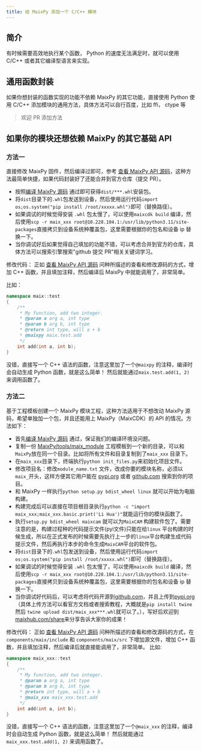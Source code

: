 ```yaml
---
title: 给 MaixPy 添加一个 C/C++ 模块
---
```


## 简介

有时候需要高效地执行某个函数， Python 的速度无法满足时，就可以使用 C/C++ 或者其它编译型语言来实现。


## 通用函数封装

如果你想封装的函数实现的功能不依赖 MaixPy 的其它功能，直接使用 Python 使用 C/C++ 添加模块的通用方法，具体方法可以自行百度，比如 ffi， ctype 等
> 欢迎 PR 添加方法

## 如果你的模块还想依赖 MaixPy 的其它基础 API

### 方法一

直接修改 MaixPy 固件，然后编译过即可，参考 [查看 MaixPy API 源码](../basic/view_src_code.md)，这种方法最简单快捷，如果代码封装好了还能合并到官方仓库（提交 PR）。

* 按照[编译 MaixPy 源码](./build.md) 通过即可获得`dist/***.whl`安装包。
* 将`dist`目录下的`.whl`包发送到设备，然后使用运行代码`import os;os.system("pip install /root/xxxxx.whl")`即可（替换路径）。
* 如果调试的时候觉得安装 `.whl` 包太慢了，可以使用`maixcdk build` 编译，然后使用`scp -r maix_xxx root@10.228.104.1:/usr/lib/python3.11/site-packages`直接拷贝到设备系统种覆盖包，这里需要根据你的包名和设备 ip 替换一下。
* 当你调试好后如果觉得自己填加的功能不错，可以考虑合并到官方的仓库，具体方法可以搜索引擎搜索"github 提交 PR"相关关键词学习。

修改代码：
正如 [查看 MaixPy API 源码](../basic/view_src_code.md) 问种所描述的查看和修改源码的方式，增加 C++ 函数，并且填加注释，然后编译后 MaixPy 中就能调用了，非常简单。

比如：
```cpp
namespace maix::test
{
    /**
     * My function, add two integer.
     * @param a arg a, int type
     * @param b arg b, int type
     * @return int type, will a + b
     * @maixpy maix.test.add
     */
    int add(int a, int b);
}
```

没错，直接写一个 C++ 语法的函数，注意这里加了一个`@maixpy` 的注释，编译时会自动生成 Python 函数，就是这么简单！
然后就能通过`maix.test.add(1, 2)` 来调用函数了。

### 方法二

基于工程模板创建一个 MaixPy 模块工程，这种方法适用于不想改动 MaixPy 源码，希望单独加一个包，并且还能用上 MaixPy（MaixCDK）的 API 的情况。方法如下：

* 首先[编译 MaixPy 源码](./build.md) 通过，保证我们的编译环境没问题。
* 复制一份 [MaixPy/tools/maix_module](https://github.com/sipeed/MaixPy/tree/main/tools/maix_module) 工程模板到一个新的目录，可以和`MaixPy`放在同一个目录。比如将所有文件和目录复制到了`maix_xxx` 目录下。
* 在`maix_xxx`目录下，终端执行`python init_files.py`来初始化项目文件。
* 修改项目名：修改`module_name.txt` 文件，改成你要的模块名称，必须以`maix_`开头，这样方便其它用户能在 [pypi.org](https://pypi.org) 或者 [github.com](https://github.com) 搜索到你的项目。
* 和 MaixPy 一样执行`python setup.py bdist_wheel linux` 就可以开始为电脑构建。
* 构建完成后可以直接在项目根目录执行`python -c "import maix_xxx;maix_xxx.basic.print('Li Hua')"`就能运行你的模块函数了。
* 执行`setup.py bdist_wheel maixcam` 就可以为`MaixCAM` 构建软件包了。需要注意的是，构建过程种的代码提示文件(pyi文件)只能在给`linux` 平台构建的时候生成，所以在正式发布的时候需要先执行上一步的`linux`平台构建生成代码提示文件，然后再执行本步的命令生成`MaixCAM`平台的软件包。
* 将`dist`目录下的`.whl`包发送到设备，然后使用运行代码`import os;os.system("pip install /root/xxxxx.whl")`即可（替换路径）。
* 如果调试的时候觉得安装 `.whl` 包太慢了，可以使用`maixcdk build` 编译，然后使用`scp -r maix_xxx root@10.228.104.1:/usr/lib/python3.11/site-packages`直接拷贝到设备系统种覆盖包，这里需要根据你的包名和设备 ip 替换一下。
* 当你调试好代码后，可以考虑将代码开源到[github.com](https://github.com)，并且上传到[pypi.org](https://pypi.org)（具体上传方法可以看官方文档或者搜索教程，大概就是`pip install twine`然后 `twine upload dist/maix_xxx***.whl`就可以了。），写好后欢迎到[maixhub.com/share](https://maixhub.com/share)来分享告诉大家你的成果！

修改代码：
正如 [查看 MaixPy API 源码](../basic/view_src_code.md) 问种所描述的查看和修改源码的方式，在`components/maix/include` 和 `components/maix/src` 下增加源文件，增加 C++ 函数，并且填加注释，然后编译后就直接能调用了，非常简单。
比如:

```cpp
namespace maix_xxx::test
{
    /**
     * My function, add two integer.
     * @param a arg a, int type
     * @param b arg b, int type
     * @return int type, will a + b
     * @maix_xxx maix_xxx.test.add
     */
    int add(int a, int b);
}
```

没错，直接写一个 C++ 语法的函数，注意这里加了一个`@maix_xxx` 的注释，编译时会自动生成 Python 函数，就是这么简单！
然后就能通过`maix_xxx.test.add(1, 2)` 来调用函数了。




